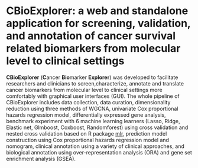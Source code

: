 # CBioExplorer: a web and standalone application for screening, validation, and annotation of cancer survival related biomarkers from molecular level to clinical settings

**CBioExplorer** (**C**ancer **Bio**marker **Explorer**) was developed to facilitate researchers and clinicians to screen,characterize, annotate and translate cancer biomarkers from molecular level to clinical settings more comfortably with graphical user interfaces (GUI). The whole pipeline of CBioExplorer includes data collection, data curation, dimensionality reduction using three methods of WGCNA, univariate Cox proportional hazards regression model, differentially expressed gene analysis, benchmark experiment with 6 machine learning learners (Lasso, Ridge, Elastic net, Glmboost, Coxboost, Randomforest) using cross validation and nested cross validation based on R package [mlr](https://cran.r-project.org/web/packages/mlr/index.html), prediction model construction using Cox proportional hazards regression model and nomogram, clinical annotation using a variety of clinical approaches, and biological annotation using over-representation analysis (ORA) and gene set enrichment analysis (GSEA).
